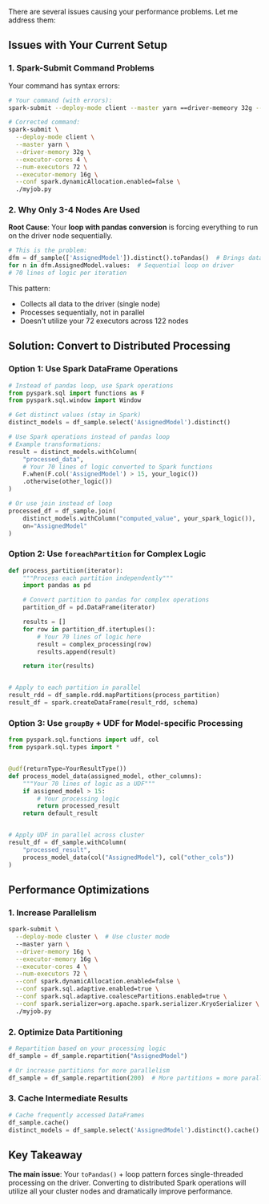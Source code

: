 There are several issues causing your performance problems. Let me address them:

## Issues with Your Current Setup

### 1. Spark-Submit Command Problems

Your command has syntax errors:

```bash
# Your command (with errors):
spark-submit --deploy-mode client --master yarn ==driver-memeory 32g --executorc-cores 4 --num-executors 72 --conf.spark.dynamicAllocatiob.enabled=false ./myjob.py

# Corrected command:
spark-submit \
  --deploy-mode client \
  --master yarn \
  --driver-memory 32g \
  --executor-cores 4 \
  --num-executors 72 \
  --executor-memory 16g \
  --conf spark.dynamicAllocation.enabled=false \
  ./myjob.py
```

### 2. Why Only 3-4 Nodes Are Used

**Root Cause**: Your **loop with pandas conversion** is forcing everything to run on the driver node sequentially.

```python
# This is the problem:
dfm = df_sample(['AssignedModel']).distinct().toPandas()  # Brings data to driver
for n in dfm.AssignedModel.values:  # Sequential loop on driver
# 70 lines of logic per iteration
```

This pattern:

- Collects all data to the driver (single node)
- Processes sequentially, not in parallel
- Doesn't utilize your 72 executors across 122 nodes

## Solution: Convert to Distributed Processing

### Option 1: Use Spark DataFrame Operations

```python
# Instead of pandas loop, use Spark operations
from pyspark.sql import functions as F
from pyspark.sql.window import Window

# Get distinct values (stay in Spark)
distinct_models = df_sample.select('AssignedModel').distinct()

# Use Spark operations instead of pandas loop
# Example transformations:
result = distinct_models.withColumn(
    "processed_data",
    # Your 70 lines of logic converted to Spark functions
    F.when(F.col('AssignedModel') > 15, your_logic())
    .otherwise(other_logic())
)

# Or use join instead of loop
processed_df = df_sample.join(
    distinct_models.withColumn("computed_value", your_spark_logic()),
    on="AssignedModel"
)
```

### Option 2: Use `foreachPartition` for Complex Logic

```python
def process_partition(iterator):
    """Process each partition independently"""
    import pandas as pd

    # Convert partition to pandas for complex operations
    partition_df = pd.DataFrame(iterator)

    results = []
    for row in partition_df.itertuples():
        # Your 70 lines of logic here
        result = complex_processing(row)
        results.append(result)

    return iter(results)


# Apply to each partition in parallel
result_rdd = df_sample.rdd.mapPartitions(process_partition)
result_df = spark.createDataFrame(result_rdd, schema)
```

### Option 3: Use `groupBy` + UDF for Model-specific Processing

```python
from pyspark.sql.functions import udf, col
from pyspark.sql.types import *


@udf(returnType=YourResultType())
def process_model_data(assigned_model, other_columns):
    """Your 70 lines of logic as a UDF"""
    if assigned_model > 15:
        # Your processing logic
        return processed_result
    return default_result


# Apply UDF in parallel across cluster
result_df = df_sample.withColumn(
    "processed_result",
    process_model_data(col("AssignedModel"), col("other_cols"))
)
```

## Performance Optimizations

### 1. Increase Parallelism

```bash
spark-submit \
  --deploy-mode cluster \  # Use cluster mode
  --master yarn \
  --driver-memory 16g \
  --executor-memory 16g \
  --executor-cores 4 \
  --num-executors 72 \
  --conf spark.dynamicAllocation.enabled=false \
  --conf spark.sql.adaptive.enabled=true \
  --conf spark.sql.adaptive.coalescePartitions.enabled=true \
  --conf spark.serializer=org.apache.spark.serializer.KryoSerializer \
  ./myjob.py
```

### 2. Optimize Data Partitioning

```python
# Repartition based on your processing logic
df_sample = df_sample.repartition("AssignedModel")

# Or increase partitions for more parallelism
df_sample = df_sample.repartition(200)  # More partitions = more parallel tasks
```

### 3. Cache Intermediate Results

```python
# Cache frequently accessed DataFrames
df_sample.cache()
distinct_models = df_sample.select('AssignedModel').distinct().cache()
```

## Key Takeaway

**The main issue**: Your `toPandas()` + loop pattern forces single-threaded processing on the driver. Converting to
distributed Spark operations will utilize all your cluster nodes and dramatically improve performance.


